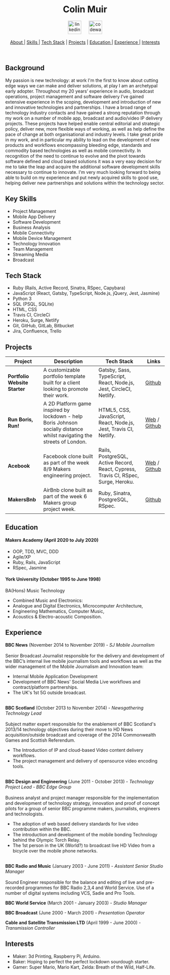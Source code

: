 

<h1 align="center">Colin Muir</h1>
<p align="center">

<a href="https://www.linkedin.com/in/~colinmuir/">
<img src="https://cdn1.iconfinder.com/data/icons/logotypes/32/square-linkedin-256.png" alt="linkedin" hspace="10" height="42" width="42"></a>
<a href="https://www.codewars.com/users/cjm106">
<img src="https://www.codewars.com/assets/logos/logo-glyph-36-red-583450fbf586726c570cfd610c94b8f631abfd89d5c4996b4c821a770ca498f9.png" alt="codewars" hspace="10" height="42" width="42"></a>

<div align="center">

[About ](#background) |
[Skills ](#key-skills) |
[Tech Stack](#tech-stack) |
[Projects](#projects) |
[Education ](#education) |
[Experience ](#experience) |
[Interests ](#interests)

</div>
<br>

## Background

My passion is new technology: at work I'm the first to know about cutting edge ways we can make and deliver solutions, at play I am an archetypal early adopter. Throughout my 20 years’ experience in audio, broadcast operations, project management and software delivery I’ve gained extensive experience in the scoping, development and introduction of new and innovative technologies and partnerships. I have a broad range of technology industry contacts and have gained a strong reputation through my work on a number of mobile app, broadcast and audio/video IP delivery projects. These projects have helped enable central editorial and strategic policy, deliver new, more flexible ways of working, as well as help define the pace of change at both organisational and industry levels.  I take great pride in my work, and in particular my ability to lead on the development of new products and workflows encompassing bleeding edge, standards and commodity based technologies as well as mobile connectivity. In recognition of the need to continue to evolve and the pivot towards software defined and cloud based solutions it was a very easy decision for me to take the leap and acquire the additional software development skills necessary to continue to innovate. I'm very much looking forward to being able to build on my experience and put newly acquired skills to good use, helping deliver new partnerships and solutions within the technology sector.


## Key Skills

- Project Management
- Mobile App Delivery
- Software Development
- Business Analysis
- Mobile Connectivity
- Mobile Device Management
- Technology Innovation
- Team Management
- Streaming Media
- Broadcast


## Tech Stack

- Ruby (Rails, Active Record, Sinatra, RSpec, Capybara)
- JavaScript (React, Gatsby, TypeScript, Node.js, jQuery, Jest, Jasmine)
- Python 3
- SQL (PSQL, SQLite)
- HTML, CSS
- Travis CI, CircleCi
- Heroku, Surge, Netlify
- Git, GitHub, GitLab, Bitbucket
- Jira, Confluence, Trello

## Projects

| Project         | Description              | Tech Stack         | Links |
| ----------------------- | ----------------------------------------------------------------------------------------------- | ----------------------------------- | ------------------------------------------------------------------------------------------------------------------------ |
| **Portfolio Website Starter** | A customizable portfolio template built for a client looking to promote their work. | Gatsby, Sass, TypeScript, React, Node.js, Jest, CircleCI, Netlify. | [Github](https://github.com/makersacademy/example-story-website)|
| **Run Boris, Run!** | A 2D Platform game inspired by lockdown - help Boris Johnson socially distance whilst navigating the streets of London. | HTML5, CSS, JavaScript, React, Node.js, Jest, Travis CI, Netlify. |[Web](https://run-boris-run.netlify.app) / [Github](https://github.com/edmond-b/Covid_Game)|
| **Acebook**         | Facebook clone built as part of the week 8/9 Makers engineering project. | Rails, PostgreSQL, Active Record, React, Cypress, Travis CI, RSpec, Surge, Heroku.       |[Web](http://acebook.surge.sh/) / [Github](https://github.com/AndrewHulme/acebook-the-fat-controllers)|
| **MakersBnb**       | AirBnb clone built as part of the week 6 Makers group project week. | Ruby, Sinatra, PostgreSQL, RSpec.             |[Github](https://github.com/ellistrickett/Makersbnb)|



## Education

#### Makers Academy (April 2020 to July 2020)

- OOP, TDD, MVC, DDD
- Agile/XP
- Ruby, Rails, JavaScript
- RSpec, Jasmine

#### York University (October 1995 to June 1998)

BA(Hons) Music Technology
- Combined Music and Electronics:
- Analogue and Digital Electronics, Microcomputer Architecture,
- Engineering Mathematics, Computer Music,
- Acoustics & Electro-acoustic Composition.

## Experience

**BBC News** (November 2014 to November 2019) -
*SJ Mobile Journalism* </br></br>
Senior Broadcast Journalist responsible for the delivery and development of the BBC’s internal live mobile journalism tools and workflows as well as the wider management of the Mobile Journalism and Innovation team:
- Internal Mobile Application Development
- Development of BBC News' Social Media Live workflows and contract/platform partnerships.
- The UK's 1st 5G outside broadcast.

</br>**BBC Scotland** (October 2013 to November 2014) -
*Newsgathering Technology Lead* </br></br>
Subject matter expert responsible for the enablement of BBC Scotland's 2013/14 technology objectives during their move to HD News acquisition/outside broadcast and coverage of the 2014 Commonwealth Games and Scottish Referendum.
- The Introduction of IP and cloud-based Video content delivery workflows.
- The project management and delivery of opensource video encoding tools.

</br>**BBC Design and Engineering** (June 2011 - October 2013) -
*Technology Project Lead - BBC Edge Group* </br></br>
Business analyst and project manager responsible for the implementation and development of technology strategy, innovation and proof of concept pilots for a group of senior BBC programme makers, journalists, engineers and technologists.
- The adoption of web based delivery standards for live video contribution within the BBC.
- The introduction and development of the mobile bonding Technology behind the Olympic Torch Relay.
- The 1st person in the UK (World?) to broadcast live HD Video from a bicycle over the mobile phone networks.

</br>**BBC Radio and Music** (January 2003 - June 2011) -
*Assistant Senior Studio Manager* </br></br>
Sound Engineer responsible for the balance and editing of live and pre-recorded programmes for BBC Radio 2,3,4 and World Service. Use of a number of digital systems including VCS, Sadie and Pro Tools.</br>

**BBC World Service** (March 2001 - January 2003) -
*Studio Manager*

**BBC Broadcast** (June 2000 - March 2001) -
*Presentation Operator*

**Cable and Satellite Transmission LTD** (April 1999 - June 2000) -
*Transmission Controller*

## Interests

* Maker: 3d Printing, Raspberry Pi, Arduino.
* Baker: Hoping to perfect the perfect lockdown sourdough starter.
* Gamer: Super Mario, Mario Kart, Zelda: Breath of the Wild, Half-Life.
